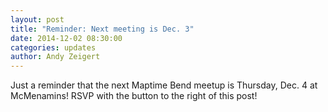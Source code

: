 ```yaml
---
layout: post
title: "Reminder: Next meeting is Dec. 3"
date: 2014-12-02 08:30:00
categories: updates
author: Andy Zeigert
---
```


Just a reminder that the next Maptime Bend meetup is Thursday, Dec. 4 at McMenamins! RSVP with the button to the right of this post!